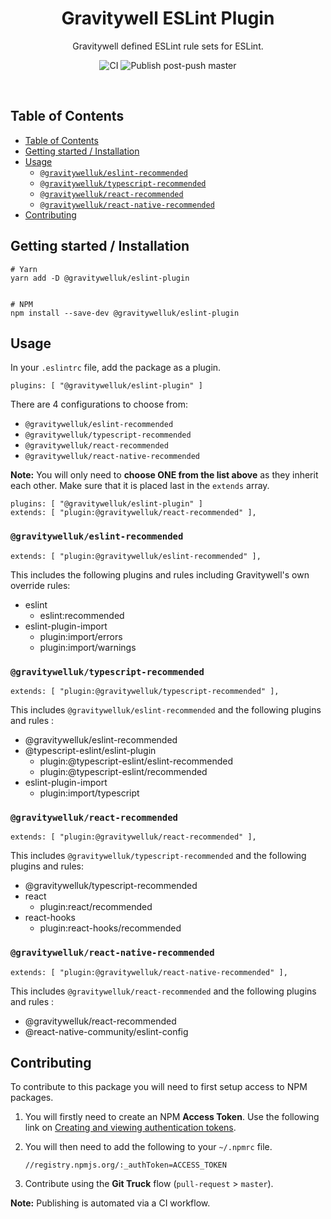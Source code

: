 <h1 align="center">Gravitywell ESLint Plugin</h1>
<p align="center">Gravitywell defined ESLint rule sets for ESLint.</p>
<p align="center">
  <img src="https://github.com/GravitywellUK/eslint-plugin/workflows/CI/badge.svg" alt="CI" />
  <img src="https://github.com/GravitywellUK/eslint-plugin/workflows/Publish%20post-push%20master/badge.svg" alt="Publish post-push master" />
</p>
<br />

## Table of Contents
- [Table of Contents](#table-of-contents)
- [Getting started / Installation](#getting-started--installation)
- [Usage](#usage)
  - [`@gravitywelluk/eslint-recommended`](#gravitywellukeslint-recommended)
  - [`@gravitywelluk/typescript-recommended`](#gravitywelluktypescript-recommended)
  - [`@gravitywelluk/react-recommended`](#gravitywellukreact-recommended)
  - [`@gravitywelluk/react-native-recommended`](#gravitywellukreact-native-recommended)
- [Contributing](#contributing)

## Getting started / Installation

```
# Yarn
yarn add -D @gravitywelluk/eslint-plugin


# NPM
npm install --save-dev @gravitywelluk/eslint-plugin
```

## Usage

In your `.eslintrc` file, add the package as a plugin.

```
plugins: [ "@gravitywelluk/eslint-plugin" ]
```

There are 4 configurations to choose from:

- `@gravitywelluk/eslint-recommended`
- `@gravitywelluk/typescript-recommended`
- `@gravitywelluk/react-recommended`
- `@gravitywelluk/react-native-recommended`

**Note:** You will only need to **choose ONE from the list above** as they inherit each other. Make sure that it is placed last in the `extends` array.

```
plugins: [ "@gravitywelluk/eslint-plugin" ]
extends: [ "plugin:@gravitywelluk/react-recommended" ],
```

### `@gravitywelluk/eslint-recommended`

```
extends: [ "plugin:@gravitywelluk/eslint-recommended" ],
```

This includes the following plugins and rules including Gravitywell's own override rules:

- eslint
  - eslint:recommended
- eslint-plugin-import
  - plugin:import/errors
  - plugin:import/warnings

### `@gravitywelluk/typescript-recommended`

```
extends: [ "plugin:@gravitywelluk/typescript-recommended" ],
```

This includes `@gravitywelluk/eslint-recommended` and the following plugins and rules :

- @gravitywelluk/eslint-recommended
- @typescript-eslint/eslint-plugin
  - plugin:@typescript-eslint/eslint-recommended
  - plugin:@typescript-eslint/recommended
- eslint-plugin-import
  - plugin:import/typescript

### `@gravitywelluk/react-recommended`

```
extends: [ "plugin:@gravitywelluk/react-recommended" ],
```

This includes `@gravitywelluk/typescript-recommended` and the following plugins and rules:

- @gravitywelluk/typescript-recommended
- react
  - plugin:react/recommended
- react-hooks
  - plugin:react-hooks/recommended

### `@gravitywelluk/react-native-recommended`

```
extends: [ "plugin:@gravitywelluk/react-native-recommended" ],
```

This includes `@gravitywelluk/react-recommended` and the following plugins and rules :

- @gravitywelluk/react-recommended
- @react-native-community/eslint-config

## Contributing

To contribute to this package you will need to first setup access to NPM packages.

1. You will firstly need to create an NPM **Access Token**. Use the following link on [Creating and viewing authentication tokens](https://docs.npmjs.com/creating-and-viewing-authentication-tokens).

2. You will then need to add the following to your `~/.npmrc` file.
   ```
   //registry.npmjs.org/:_authToken=ACCESS_TOKEN
   ```
3. Contribute using the **Git Truck** flow (`pull-request` > `master`).

**Note:** Publishing is automated via a CI workflow.